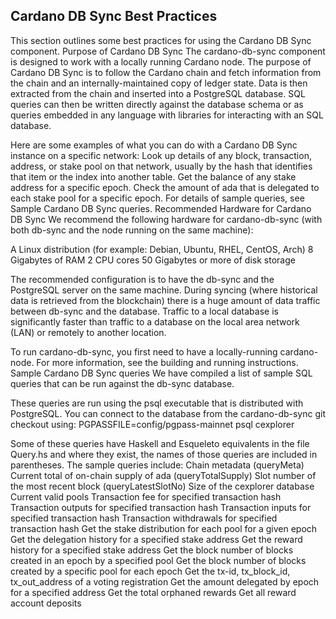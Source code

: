 ## Cardano DB Sync Best Practices

This section outlines some best practices for using the Cardano DB Sync component.
Purpose of Cardano DB Sync
The cardano-db-sync component is designed to work with a locally running Cardano node. The purpose of Cardano DB Sync is to follow the Cardano chain and fetch information from the chain and an internally-maintained copy of ledger state. Data is then extracted from the chain and inserted into a PostgreSQL database. SQL queries can then be written directly against the database schema or as queries embedded in any language with libraries for interacting with an SQL database. 

Here are some examples of what you can do with a Cardano DB Sync instance on a specific network:
Look up details of any block, transaction, address, or stake pool on that network, usually by the hash that identifies that item or the index into another table.
Get the balance of any stake address for a specific epoch.
Check the amount of ada that is delegated to each stake pool for a specific epoch.
For details of sample queries, see Sample Cardano DB Sync queries.
Recommended Hardware for Cardano DB Sync
We recommend the following hardware for cardano-db-sync (with both db-sync and the node running on the same machine):

A Linux distribution (for example: Debian, Ubuntu, RHEL, CentOS, Arch)
8 Gigabytes of RAM
2 CPU cores
50 Gigabytes or more of disk storage

The recommended configuration is to have the db-sync and the PostgreSQL server on the same machine. During syncing (where historical data is retrieved from the blockchain) there is a huge amount of data traffic between db-sync and the database. Traffic to a local database is significantly faster than traffic to a database on the local area network (LAN) or remotely to another location.

To run cardano-db-sync,  you first need to have a locally-running cardano-node. For more information, see the building and running instructions.
Sample Cardano DB Sync queries
We have compiled a list of sample SQL queries that can be run against the db-sync database.

These queries are run using the psql executable that is distributed with PostgreSQL. You can connect to the database from the cardano-db-sync git checkout using:
PGPASSFILE=config/pgpass-mainnet psql cexplorer
 
Some of these queries have Haskell and Esqueleto equivalents in the file Query.hs and where they exist, the names of those queries are included in parentheses.
The sample queries include:
Chain metadata (queryMeta)
Current total of on-chain supply of ada (queryTotalSupply)
Slot number of the most recent block (queryLatestSlotNo)
Size of the cexplorer database
Current valid pools
Transaction fee for specified transaction hash
Transaction outputs for specified transaction hash
Transaction inputs for specified transaction hash
Transaction withdrawals for specified transaction hash
Get the stake distribution for each pool for a given epoch
Get the delegation history for a specified stake address
Get the reward history for a specified stake address
Get the block number of blocks created in an epoch by a specified pool
Get the block number of blocks created by a specific pool for each epoch
Get the tx-id, tx_block_id, tx_out_address of a voting registration
Get the amount delegated by epoch for a specified address
Get the total orphaned rewards
Get all reward account deposits
